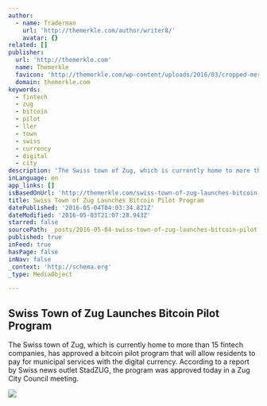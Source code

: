 ```yaml
---
author:
  - name: Traderman
    url: 'http://themerkle.com/author/writer8/'
    avatar: {}
related: []
publisher:
  url: 'http://themerkle.com'
  name: Themerkle
  favicon: 'http://themerkle.com/wp-content/uploads/2016/03/cropped-merkle-white-1-192x192.png'
  domain: themerkle.com
keywords:
  - fintech
  - zug
  - bitcoin
  - pilot
  - ller
  - town
  - swiss
  - currency
  - digital
  - city
description: 'The Swiss town of Zug, which is currently home to more than 15 fintech companies, has approved a bitcoin pilot program that will allow residents to pay for municipal services with the digital currency. According to a report by Swiss news outlet StadZUG, the program was approved today in a Zug City Council meeting.'
inLanguage: en
app_links: []
isBasedOnUrl: 'http://themerkle.com/swiss-town-of-zug-launches-bitcoin-pilot-program/'
title: Swiss Town of Zug Launches Bitcoin Pilot Program
datePublished: '2016-05-04T04:03:34.821Z'
dateModified: '2016-05-03T21:07:28.943Z'
starred: false
sourcePath: _posts/2016-05-04-swiss-town-of-zug-launches-bitcoin-pilot-program.md
published: true
inFeed: true
hasPage: false
inNav: false
_context: 'http://schema.org'
_type: MediaObject

---
```

<article style=""><h1>Swiss Town of Zug Launches Bitcoin Pilot Program</h1><p>The Swiss town of Zug, which is currently home to more than 15 fintech companies, has approved a bitcoin pilot program that will allow residents to pay for municipal services with the digital currency. According to a report by Swiss news outlet StadZUG, the program was approved today in a Zug City Council meeting.</p><img src="http://themerkle.com/wp-content/uploads/2016/05/shutterstock_308899010.jpg" /></article>
